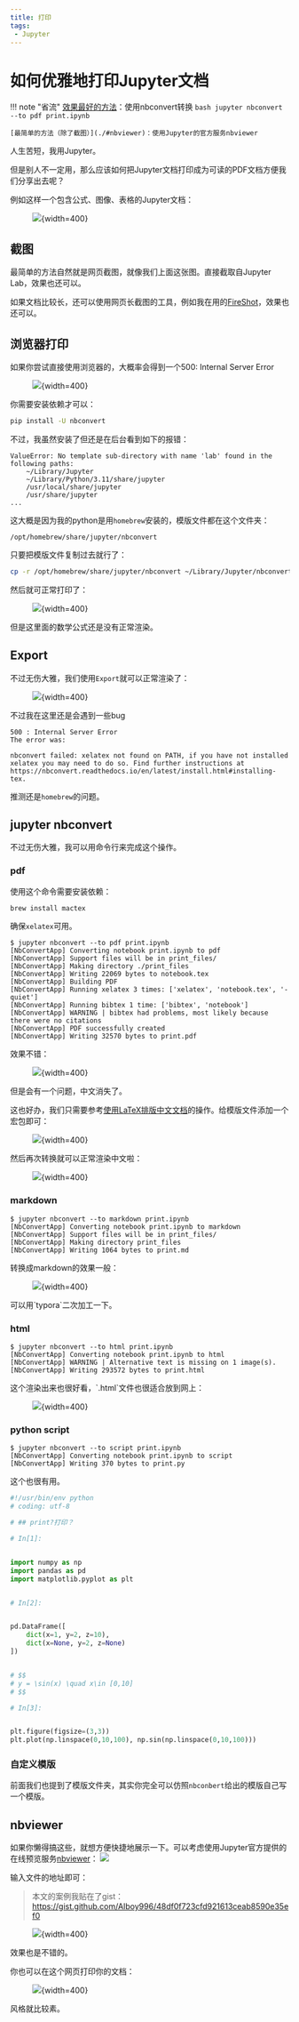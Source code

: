 ```yaml
---
title: 打印
tags:
 - Jupyter
---
```


# 如何优雅地打印Jupyter文档

!!! note "省流"
    [效果最好的方法](./#pdf)：使用nbconvert转换
    ```bash
    jupyter nbconvert --to pdf print.ipynb
    ```

    [最简单的方法（除了截图）](./#nbviewer)：使用Jupyter的官方服务nbviewer

人生苦短，我用Jupyter。

但是别人不一定用，那么应该如何把Jupyter文档打印成为可读的PDF文档方便我们分享出去呢？

例如这样一个包含公式、图像、表格的Jupyter文档：
<figure markdown>

![](assets/2024-06-01-12-45-25.png){width=400}

</figure>

## 截图
最简单的方法自然就是网页截图，就像我们上面这张图。直接截取自Jupyter Lab，效果也还可以。

如果文档比较长，还可以使用网页长截图的工具，例如我在用的[FireShot](https://getfireshot.com/)，效果也还可以。

## 浏览器打印
如果你尝试直接使用浏览器的，大概率会得到一个500: Internal Server Error
<figure markdown>

![](assets/2024-06-01-12-47-01.png){width=400}

</figure>

你需要安装依赖才可以：
```bash
pip install -U nbconvert
```

不过，我虽然安装了但还是在后台看到如下的报错：
```
ValueError: No template sub-directory with name 'lab' found in the following paths:
    ~/Library/Jupyter
    ~/Library/Python/3.11/share/jupyter
    /usr/local/share/jupyter
    /usr/share/jupyter
...
```

这大概是因为我的python是用`homebrew`安装的，模版文件都在这个文件夹：
```
/opt/homebrew/share/jupyter/nbconvert
```

只要把模版文件复制过去就行了：
```bash
cp -r /opt/homebrew/share/jupyter/nbconvert ~/Library/Jupyter/nbconvert
```

然后就可正常打印了：
<figure markdown>

![](assets/2024-06-01-13-39-27.png){width=400}

</figure>

但是这里面的数学公式还是没有正常渲染。

## Export
不过无伤大雅，我们使用`Export`就可以正常渲染了：
<figure markdown>

![](assets/2024-06-01-13-54-55.png){width=400}

</figure>

不过我在这里还是会遇到一些bug

```
500 : Internal Server Error
The error was:

nbconvert failed: xelatex not found on PATH, if you have not installed xelatex you may need to do so. Find further instructions at https://nbconvert.readthedocs.io/en/latest/install.html#installing-tex.
```

推测还是`homebrew`的问题。

## jupyter nbconvert
不过无伤大雅，我可以用命令行来完成这个操作。

### pdf

使用这个命令需要安装依赖：
```bash
brew install mactex
```
确保`xelatex`可用。

<div class='console'>

```console
$ jupyter nbconvert --to pdf print.ipynb
[NbConvertApp] Converting notebook print.ipynb to pdf
[NbConvertApp] Support files will be in print_files/
[NbConvertApp] Making directory ./print_files
[NbConvertApp] Writing 22069 bytes to notebook.tex
[NbConvertApp] Building PDF
[NbConvertApp] Running xelatex 3 times: ['xelatex', 'notebook.tex', '-quiet']
[NbConvertApp] Running bibtex 1 time: ['bibtex', 'notebook']
[NbConvertApp] WARNING | bibtex had problems, most likely because there were no citations
[NbConvertApp] PDF successfully created
[NbConvertApp] Writing 32570 bytes to print.pdf

```

</div>

效果不错：
<figure markdown>

![](assets/2024-06-01-14-06-55.png){width=400}

</figure>

但是会有一个问题，中文消失了。

这也好办，我们只需要参考[使用LaTeX排版中文文档](../../latex/latex_cn)的操作。给模版文件添加一个宏包即可：
<figure markdown>

![](assets/2024-06-01-14-10-41.png){width=400}

</figure>

然后再次转换就可以正常渲染中文啦：
<figure markdown>

![](assets/2024-06-01-14-11-00.png){width=400}

</figure>

### markdown
<div class='console'>

```console
$ jupyter nbconvert --to markdown print.ipynb
[NbConvertApp] Converting notebook print.ipynb to markdown
[NbConvertApp] Support files will be in print_files/
[NbConvertApp] Making directory print_files
[NbConvertApp] Writing 1064 bytes to print.md

```

</div>

转换成markdown的效果一般：
<figure markdown>

![](assets/2024-06-01-14-06-08.png){width=400}

</figure>
可以用`typora`二次加工一下。

### html

<div class='console'>

```console
$ jupyter nbconvert --to html print.ipynb
[NbConvertApp] Converting notebook print.ipynb to html
[NbConvertApp] WARNING | Alternative text is missing on 1 image(s).
[NbConvertApp] Writing 293572 bytes to print.html

```

</div>
这个渲染出来也很好看，`.html`文件也很适合放到网上：
<figure markdown>

![](assets/2024-06-01-14-11-46.png){width=400}

</figure>

### python script

<div class='console'>

```console
$ jupyter nbconvert --to script print.ipynb
[NbConvertApp] Converting notebook print.ipynb to script
[NbConvertApp] Writing 370 bytes to print.py

```

</div>

这个也很有用。

```python title="print.py"
#!/usr/bin/env python
# coding: utf-8

# ## print?打印？

# In[1]:


import numpy as np
import pandas as pd
import matplotlib.pyplot as plt


# In[2]:


pd.DataFrame([
    dict(x=1, y=2, z=10),
    dict(x=None, y=2, z=None)
])


# $$
# y = \sin(x) \quad x\in [0,10]
# $$

# In[3]:


plt.figure(figsize=(3,3))
plt.plot(np.linspace(0,10,100), np.sin(np.linspace(0,10,100)))


```

### 自定义模版
前面我们也提到了模版文件夹，其实你完全可以仿照`nbconbert`给出的模版自己写一个模版。

## nbviewer
如果你懒得搞这些，就想方便快捷地展示一下。可以考虑使用Jupyter官方提供的在线预览服务[nbviewer](https://nbviewer.org/)：
![](assets/2024-06-01-14-19-23.png)

输入文件的地址即可：
> 本文的案例我贴在了gist：<https://gist.github.com/AIboy996/48df0f723cfd921613ceab8590e35ef0>

<figure markdown>

![](assets/2024-06-01-14-22-09.png){width=400}

</figure>

效果也是不错的。

你也可以在这个网页打印你的文档：

<figure markdown>

![](assets/2024-06-01-14-29-41.png){width=400}

</figure>

风格就比较素。